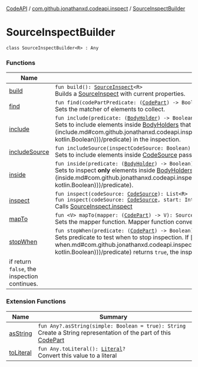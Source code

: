 [CodeAPI](../../index.md) / [com.github.jonathanxd.codeapi.inspect](../index.md) / [SourceInspectBuilder](.)

# SourceInspectBuilder

`class SourceInspectBuilder<R> : Any`

### Functions

| Name | Summary |
|---|---|
| [build](build.md) | `fun build(): `[`SourceInspect`](../-source-inspect/index.md)`<R>`<br>Builds a [SourceInspect](../-source-inspect/index.md) with current properties. |
| [find](find.md) | `fun find(codePartPredicate: (`[`CodePart`](../../com.github.jonathanxd.codeapi/-code-part/index.md)`) -> Boolean): SourceInspectBuilder<R>`<br>Sets the matcher of elements to collect. |
| [include](include.md) | `fun include(predicate: (`[`BodyHolder`](../../com.github.jonathanxd.codeapi.base/-body-holder/index.md)`) -> Boolean): SourceInspectBuilder<R>`<br>Sets to include elements inside [BodyHolders](../../com.github.jonathanxd.codeapi.base/-body-holder/index.md) that matches the [predicate](include.md#com.github.jonathanxd.codeapi.inspect.SourceInspectBuilder$include(kotlin.Function1((com.github.jonathanxd.codeapi.base.BodyHolder, kotlin.Boolean)))/predicate) in the inspection. |
| [includeSource](include-source.md) | `fun includeSource(inspectCodeSource: Boolean): SourceInspectBuilder<R>`<br>Sets to include elements inside [CodeSource](../../com.github.jonathanxd.codeapi/-code-source/index.md) passed to [SourceInspect.inspect](../-source-inspect/inspect.md) in the inspection. |
| [inside](inside.md) | `fun inside(predicate: (`[`BodyHolder`](../../com.github.jonathanxd.codeapi.base/-body-holder/index.md)`) -> Boolean): SourceInspectBuilder<R>`<br>Sets to inspect **only** elements inside [BodyHolders](../../com.github.jonathanxd.codeapi.base/-body-holder/index.md) that matches the [predicate](inside.md#com.github.jonathanxd.codeapi.inspect.SourceInspectBuilder$inside(kotlin.Function1((com.github.jonathanxd.codeapi.base.BodyHolder, kotlin.Boolean)))/predicate). |
| [inspect](inspect.md) | `fun inspect(codeSource: `[`CodeSource`](../../com.github.jonathanxd.codeapi/-code-source/index.md)`): List<R>`<br>`fun inspect(codeSource: `[`CodeSource`](../../com.github.jonathanxd.codeapi/-code-source/index.md)`, start: Int): List<R>`<br>Calls [SourceInspect.inspect](../-source-inspect/inspect.md) |
| [mapTo](map-to.md) | `fun <V> mapTo(mapper: (`[`CodePart`](../../com.github.jonathanxd.codeapi/-code-part/index.md)`) -> V): SourceInspectBuilder<V>`<br>Sets the mapper function. Mapper function convert elements before its get consumed by a function. |
| [stopWhen](stop-when.md) | `fun stopWhen(predicate: (`[`CodePart`](../../com.github.jonathanxd.codeapi/-code-part/index.md)`) -> Boolean): SourceInspectBuilder<R>`<br>Sets predicate to test when to stop inspection. If [predicate](stop-when.md#com.github.jonathanxd.codeapi.inspect.SourceInspectBuilder$stopWhen(kotlin.Function1((com.github.jonathanxd.codeapi.CodePart, kotlin.Boolean)))/predicate) returns `true`, the inspection stops,
if return `false`, the inspection continues. |

### Extension Functions

| Name | Summary |
|---|---|
| [asString](../../com.github.jonathanxd.codeapi.util/kotlin.-any/as-string.md) | `fun Any?.asString(simple: Boolean = true): String`<br>Create a String representation of the part of this [CodePart](../../com.github.jonathanxd.codeapi/-code-part/index.md) |
| [toLiteral](../../com.github.jonathanxd.codeapi.util.conversion/kotlin.-any/to-literal.md) | `fun Any.toLiteral(): `[`Literal`](../../com.github.jonathanxd.codeapi.literal/-literal/index.md)`?`<br>Convert this value to a literal |
